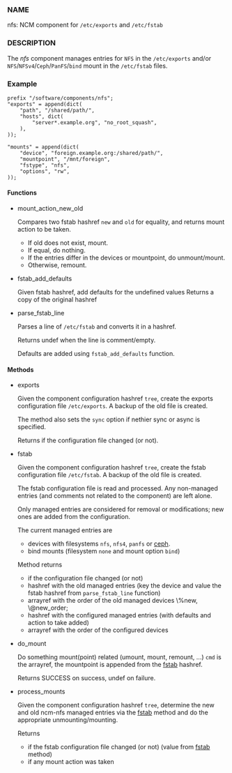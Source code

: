 
### NAME

nfs: NCM component for `/etc/exports` and `/etc/fstab`

### DESCRIPTION

The _nfs_ component manages entries for `NFS` in the `/etc/exports`
and/or `NFS`/`NFSv4`/`Ceph`/`PanFS`/`bind` mount in the `/etc/fstab` files.

### Example

    prefix "/software/components/nfs";
    "exports" = append(dict(
        "path", "/shared/path/",
        "hosts", dict(
            "server*.example.org", "no_root_squash",
        ),
    ));

    "mounts" = append(dict(
        "device", "foreign.example.org:/shared/path/",
        "mountpoint", "/mnt/foreign",
        "fstype", "nfs",
        "options", "rw",
    ));

#### Functions

- mount\_action\_new\_old

    Compares two fstab hashref `new` and `old` for equality,
    and returns mount action to be taken.

    - If old does not exist, mount.
    - If equal, do nothing.
    - If the entries differ in the devices or mountpoint, do unmount/mount.
    - Otherwise, remount.

- fstab\_add\_defaults

    Given fstab hashref, add defaults for the undefined values
    Returns a copy of the original hashref

- parse\_fstab\_line

    Parses a line of `/etc/fstab` and converts it
    in a hashref.

    Returns undef when the line is comment/empty.

    Defaults are added using `fstab_add_defaults` function.

#### Methods

- exports

    Given the component configuration hashref `tree`,
    create the exports configuration file `/etc/exports`.
    A backup of the old file is created.

    The method also sets the `sync` option if nethier sync or async
    is specified.

    Returns if the configuration file changed (or not).

- fstab

    Given the component configuration hashref `tree`,
    create the fstab configuration file `/etc/fstab`.
    A backup of the old file is created.

    The fstab configuration file is read and processed. Any non-managed
    entries (and comments not related to the component) are left alone.

    Only managed entries are considered for removal or modifications;
    new ones are added from the configuration.

    The current managed entries are

    - devices with filesystems `nfs`, `nfs4`, `panfs` or [ceph](../components/ceph.md).
    - bind mounts (filesystem `none` and mount option `bind`)

    Method returns

    - if the configuration file changed (or not)
    - hashref with the old managed entries
    (key the device and value the fstab hashref
    from `parse_fstab_line` function)
    - arrayref with the order of the old managed devices \\%new, \\@new\_order;
    - hashref with the configured managed entries (with defaults
    and action to take added)
    - arrayref with the order of the configured devices

- do\_mount

    Do something mount(point) related (umount, mount, remount, ...)
    `cmd` is the arrayref, the mountpoint is appended from the [fstab](../components/fstab.md) hashref.

    Returns SUCCESS on success, undef on failure.

- process\_mounts

    Given the component configuration hashref `tree`,
    determine the new and old ncm-nfs managed entries via
    the [fstab](../components/fstab.md) method and do the appropriate unmounting/mounting.

    Returns

    - if the fstab configuration file changed (or not)
    (value from [fstab](../components/fstab.md) method)
    - if any mount action was taken
